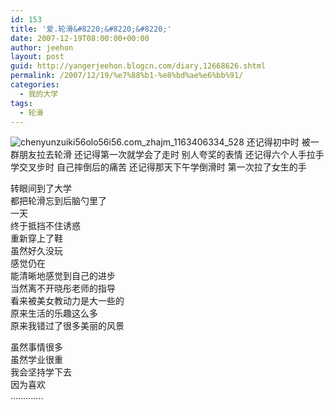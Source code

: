 ```yaml
---
id: 153
title: '爱.轮滑&#8220;&#8220;&#8220;'
date: 2007-12-19T08:00:00+00:00
author: jeehon
layout: post
guid: http://yangerjeehon.blogcn.com/diary,12668626.shtml
permalink: /2007/12/19/%e7%88%b1-%e8%bd%ae%e6%bb%91/
categories:
  - 我的大学
tags:
  - 轮滑
---
```

<img alt="chenyunzuiki56olo56i56.com_zhajm_1163406334_528" src="http://images.blogcn.com/2007/12/19/12/yangerjeehon,20071219122918033.jpg" border="0" />  
还记得初中时  
被一群朋友拉去轮滑  
还记得第一次就学会了走时  
别人夸奖的表情  
还记得六个人手拉手学交叉步时  
自己摔倒后的痛苦  
还记得那天下午学倒滑时  
第一次拉了女生的手

转眼间到了大学  
都把轮滑忘到后脑勺里了  
一天  
终于抵挡不住诱惑  
重新穿上了鞋  
虽然好久没玩  
感觉仍在  
能清晰地感觉到自己的进步  
当然离不开晓彤老师的指导  
看来被美女教动力是大一些的  
原来生活的乐趣这么多  
原来我错过了很多美丽的风景

虽然事情很多  
虽然学业很重  
我会坚持学下去  
因为喜欢  
&#8230;&#8230;&#8230;&#8230;.